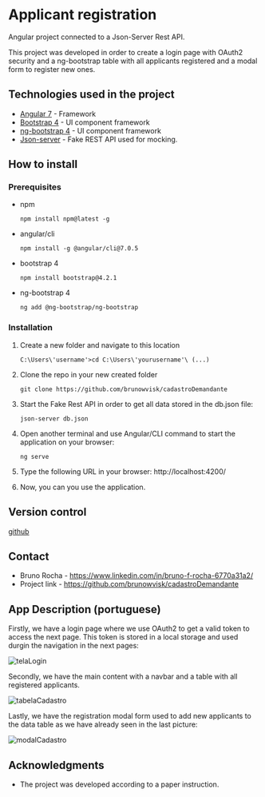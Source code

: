 # Applicant registration

Angular project connected to a Json-Server Rest API.

This project was developed in order to create a login page with OAuth2 security and a ng-bootstrap table with all applicants registered and a modal form to register new ones.

## Technologies used in the project

- [Angular 7](https://angular.io/) - Framework
- [Bootstrap 4](https://getbootstrap.com/docs/4.0/getting-started/introduction/) - UI component framework
- [ng-bootstrap 4](https://ng-bootstrap.github.io/#/home) - UI component framework
- [Json-server](https://www.npmjs.com/package/json-server) - Fake REST API used for mocking.

## How to install

### Prerequisites

- npm
  ```
  npm install npm@latest -g
  ```
- angular/cli
  ```
  npm install -g @angular/cli@7.0.5
  ```
- bootstrap 4
  ```
  npm install bootstrap@4.2.1
  ```
- ng-bootstrap 4
  ```
  ng add @ng-bootstrap/ng-bootstrap
  ```
  
### Installation
  
1. Create a new folder and navigate to this location    
    ```
    C:\Users\'username'>cd C:\Users\'yourusername'\ (...)
    ```
2. Clone the repo in your new created folder
    ```
    git clone https://github.com/brunowvisk/cadastroDemandante
    ```
3. Start the Fake Rest API in order to get all data stored in the db.json file:
    ```
    json-server db.json
    ```
4. Open another terminal and use Angular/CLI command to start the application on your browser:
    ```
    ng serve
    ```
5. Type the following URL in your browser: http://localhost:4200/

6. Now, you can you use the application.

## Version control
  [github](https://github.com/)
  
## Contact

- Bruno Rocha - https://www.linkedin.com/in/bruno-f-rocha-6770a31a2/
- Project link - https://github.com/brunowvisk/cadastroDemandante

## App Description (portuguese)

Firstly, we have a login page where we use OAuth2 to get a valid token to access the next page. This token is stored in a local storage and used durgin the navigation in the next pages:

![telaLogin](https://user-images.githubusercontent.com/66183994/146867768-64fdd65d-4461-408f-8655-bf57ae487f4d.jpg)

Secondly, we have the main content with a navbar and a table with all registered applicants.

![tabelaCadastro](https://user-images.githubusercontent.com/66183994/146868811-78ab9992-c3b8-42c4-86c4-455500418d45.jpg)

Lastly, we have the registration modal form used to add new applicants to the data table as we have already seen in the last picture:

![modalCadastro](https://user-images.githubusercontent.com/66183994/146869062-7dcd813c-b2f0-46dc-8fef-75afc4db8927.jpg)

## Acknowledgments

- The project was developed according to a paper instruction.